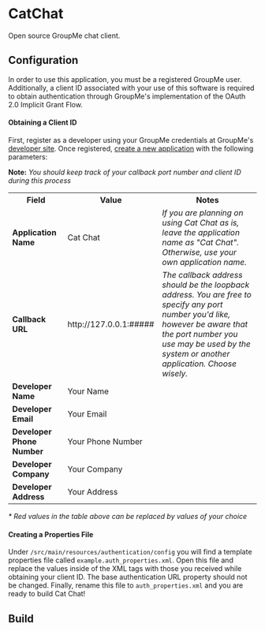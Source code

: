 # CatChat
Open source GroupMe chat client.

## Configuration
In order to use this application, you must be a registered GroupMe user. Additionally, a client ID associated with 
your use of this software is required to obtain authentication through GroupMe's implementation of the OAuth 2.0 
Implicit Grant Flow.

#### Obtaining a Client ID
First, register as a developer using your GroupMe credentials at GroupMe's 
<a href="https://dev.groupme.com/">developer site</a>. Once registered, 
<a href="https://dev.groupme.com/applications/new">create a new application</a> with the following parameters:

<b>Note:</b> <i>You should keep track of your callback port number and client ID during this process</i>

<table>
    <tr>
        <th><b>Field</b></th>
        <th><b>Value</b></th>
        <th><b>Notes</b></th>
    </tr>
    <tr>
        <td><b>Application Name</b></td>
        <td>Cat Chat</td>
        <td>
            <i>If you are planning on using Cat Chat as is, leave the application name as "Cat Chat". Otherwise, use 
            your own application name.</i>
        </td>
    </tr>
    <tr>
        <td><b>Callback URL</b></td>
        <td>http://127.0.0.1:<span style="text-color:red">#####</span></td>
        <td>
            <i>The callback address should be the loopback address. You are free to specify any port number you'd like, 
            however be aware that the port number you use may be used by the system or another application. Choose 
            wisely.</i>
        </td>
    </tr>
    <tr>
        <td><b>Developer Name</b></td>
        <td style="text-color:red">Your Name</td>
        <td><i></i></td>
    </tr>
    <tr>
        <td><b>Developer Email</b></td>
        <td style="text-color:red">Your Email</td>
        <td><i></i></td>
    </tr>
    <tr>
        <td><b>Developer Phone Number</b></td>
        <td style="text-color:red">Your Phone Number</td>
        <td><i></i></td>
    </tr>
    <tr>
        <td><b>Developer Company</b></td>
        <td style="text-color:red">Your Company</td>
        <td><i></i></td>
    </tr>
    <tr>
        <td><b>Developer Address</b></td>
        <td style="text-color:red">Your Address</td>
        <td><i></i></td>
    </tr>
</table>
<i>* Red values in the table above can be replaced by values of your choice</i>

#### Creating a Properties File
Under <code>/src/main/resources/authentication/config</code> you will find a template properties file called 
<code>example.auth_properties.xml</code>. Open this file and replace the values inside of the XML tags with those you 
received while obtaining your client ID. The base authentication URL property should not be changed. Finally, rename 
this file to <code>auth_properties.xml</code> and you are ready to build Cat Chat!

## Build
